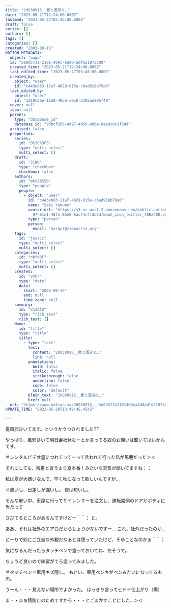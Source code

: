 ```yaml
---
title: "20030915__鬱と風邪と…"
date: "2023-05-21T12:24:00.000Z"
lastmod: "2023-05-27T03:46:00.000Z"
draft: false
series: []
authors: []
tags: []
categories: []
created: "2003-09-15"
NOTION_METADATA:
  object: "page"
  id: "5e8d5731-2101-409c-a4d0-adfe21973c80"
  created_time: "2023-05-21T12:24:00.000Z"
  last_edited_time: "2023-05-27T03:46:00.000Z"
  created_by:
    object: "user"
    id: "c443eb63-11a7-4629-b15e-c6ad918b79a0"
  last_edited_by:
    object: "user"
    id: "1219c5ae-11d8-48ce-aec6-d385ae29af49"
  cover: null
  icon: null
  parent:
    type: "database_id"
    database_id: "9dbcf20b-4d97-4d69-98ba-8ae9c8c1f58d"
  archived: false
  properties:
    series:
      id: "B%3C%3FS"
      type: "multi_select"
      multi_select: []
    draft:
      id: "JiWU"
      type: "checkbox"
      checkbox: false
    authors:
      id: "bK%3B%5B"
      type: "people"
      people:
        - object: "user"
          id: "c443eb63-11a7-4629-b15e-c6ad918b79a0"
          name: "Saki Yakumo"
          avatar_url: "https://s3-us-west-2.amazonaws.com/public.notion-static.com/3ad1c4\
            97-61e1-48f1-85e8-6acf4c4fdb2d/maoh_icon_twitter_400x400.png"
          type: "person"
          person:
            email: "marqut@ziomatrix.org"
    tags:
      id: "jw%7CC"
      type: "multi_select"
      multi_select: []
    categories:
      id: "nbY%3F"
      type: "multi_select"
      multi_select: []
    created:
      id: "vmFr"
      type: "date"
      date:
        start: "2003-09-15"
        end: null
        time_zone: null
    summary:
      id: "x%3AlD"
      type: "rich_text"
      rich_text: []
    Name:
      id: "title"
      type: "title"
      title:
        - type: "text"
          text:
            content: "20030915__鬱と風邪と…"
            link: null
          annotations:
            bold: false
            italic: false
            strikethrough: false
            underline: false
            code: false
            color: "default"
          plain_text: "20030915__鬱と風邪と…"
          href: null
  url: "https://www.notion.so/20030915__-5e8d57312101409ca4d0adfe21973c80"
UPDATE_TIME: "2023-05-28T13:49:45.454Z"

---
```

<link rel="stylesheet" href="https://cdn.jsdelivr.net/npm/katex@0.16.2/dist/katex.min.css" integrity="sha384-bYdxxUwYipFNohQlHt0bjN/LCpueqWz13HufFEV1SUatKs1cm4L6fFgCi1jT643X" crossorigin="anonymous">


夏風邪ひいてます。というかうつされましたTT


やっぱり、風邪ひいて明日会社休むーとか言ってる奴のお願いは聞いてはいかんです。


＃レンタルビデオ屋につれてってーって言われて行った私が馬鹿だった＞＜


それにしても、残暑と言うより夏本番！みたいな天気が続いてますね；；


私は夏が大嫌いなんで、早く秋になって欲しいんですが…


＃熱いし、日差しが強いし。 夜は短いし。


そんな暑い中、車屋に行ってサイレンサーを注文し、運転席側のドアがボディに当たって


さびてるところがあるんですけどー＾＾； と。


ああ、それは社外のエアロだからしょうがないですー… これ、社外だったのか…


どーりで妙にご立派な外観だなぁとは思っていたけど、そゆことなのかぁ＾＾；


気になるんだったらタッチペンで塗っておいてね、だそうで。


ちょうど良いので練習がてら塗ってみました。


＃タッチペン＝車用キズ隠し。 もとい、車用ペンキがペンみたいになってるもの。


うーん・・・見えない場所でよかった。 はっきり言ってヒドイ仕上がり（爆）


ま・・まぁ錆防止のためですから・・・とごまかすことにした…＞＜

